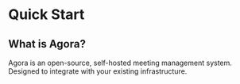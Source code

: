 
# Quick Start

## What is Agora?
Agora is an open-source, self-hosted meeting management system. Designed to integrate with your existing
infrastructure. 
